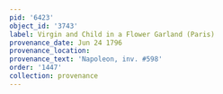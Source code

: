 ```yaml
---
pid: '6423'
object_id: '3743'
label: Virgin and Child in a Flower Garland (Paris)
provenance_date: Jun 24 1796
provenance_location:
provenance_text: 'Napoleon, inv. #598'
order: '1447'
collection: provenance
---
```

